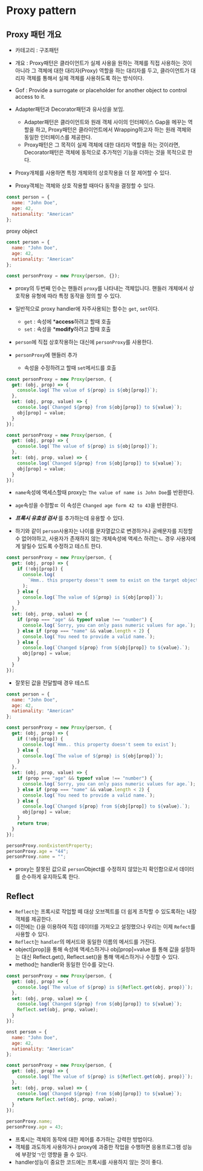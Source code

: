 # Proxy pattern

## Proxy 패턴 개요

- 카테고리 : 구조패턴
- 개요 : Proxy패턴은 클라이언트가 실제 사용을 원하는 객체를 직접 사용하는 것이 아니라 그 객체에 대한 대리자(Proxy) 역할을 하는 대리자를 두고, 클라이언트가 대리자 객체를 통해서 실제 객체를 사용하도록 하는 방식이다. 
- Gof : Provide a surrogate or placeholder for another object to control access to it.

- Adapter패턴과 Decorator패턴과 유사성을 보임. 
    - Adapter패턴은 클라이언트와 원래 객체 사이의 인터페이스 Gap을 메꾸는 역할을 하고, Proxy패턴은 클라이언트에서 Wrapping하고자 하는 원래 객체와 동일한 인터페이스를 제공한다. 
    - Proxy패턴은 그 목적이 실제 객체에 대한 대리자 역할을 하는 것이라면, Decorator패턴은 객체에 동적으로 추가적인 기능을 더하는 것을 목적으로 한다. 

- Proxy개체를 사용하면 특정 개체와의 상호작용을 더 잘 제어할 수 있다. 
- Proxy객체는 객체와 상호 작용할 때마다 동작을 결정할 수 있다. 


```jsx
const person = {
  name: "John Doe",
  age: 42,
  nationality: "American"
};
```
proxy object 
```jsx
const person = {
  name: "John Doe",
  age: 42,
  nationality: "American"
};

const personProxy = new Proxy(person, {});
```
- proxy의 두번째 인수는 핸들러 ```proxy```를 나타내는 객체입니다. 핸들러 개체에서 상호작용 유형에 따라 특정 동작을 정의 할 수 있다. 
- 일반적으로 proxy handler에 자주사용되는 함수는 ```get```, ```set```이다. 
    - ```get``` : 속성에 ***access**하려고 할때 호출
    - ```set``` : 속성을 ***modify**하려고 할때 호출
- ```person```에 직접 상호작용하는 대신에 ```personProxy```를 사용한다. 

- ```personProxy```에 핸들러 추가
    - 속성을 수정하려고 할때 ```set```메서드를 호출
```jsx
const personProxy = new Proxy(person, {
  get: (obj, prop) => {
    console.log(`The value of ${prop} is ${obj[prop]}`);
  },
  set: (obj, prop, value) => {
    console.log(`Changed ${prop} from ${obj[prop]} to ${value}`);
    obj[prop] = value;
  }
});
```

```jsx
const personProxy = new Proxy(person, {
  get: (obj, prop) => {
    console.log(`The value of ${prop} is ${obj[prop]}`);
  },
  set: (obj, prop, value) => {
    console.log(`Changed ${prop} from ${obj[prop]} to ${value}`);
    obj[prop] = value;
  }
});
```
- ```name```속성에 액세스할때 proxy는 ```The value of name is John Doe```를 반환한다. 
- ```age```속성을 수정할ㄸ 이 속성은 ```Changed age form 42 to 43```을 반환한다. 

- ***프록시 유효성 검사*** 를 추가하는데 유용할 수 있다. 
- 하기와 같이 ```person```사용자는 나이를 문자열값으로 변경하거나 공배문자를 지정할 수 없어야하고, 사용자가 존재하지 않는 개체속성에 액세스 하려는ㄴ 경우 사용자에게 알릴수 있도록 수정하고 테스트 한다. 

```jsx
const personProxy = new Proxy(person, {
  get: (obj, prop) => {
    if (!obj[prop]) {
      console.log(
        `Hmm.. this property doesn't seem to exist on the target object`
      );
    } else {
      console.log(`The value of ${prop} is ${obj[prop]}`);
    }
  },
  set: (obj, prop, value) => {
    if (prop === "age" && typeof value !== "number") {
      console.log(`Sorry, you can only pass numeric values for age.`);
    } else if (prop === "name" && value.length < 2) {
      console.log(`You need to provide a valid name.`);
    } else {
      console.log(`Changed ${prop} from ${obj[prop]} to ${value}.`);
      obj[prop] = value;
    }
  }
});
```

- 잘못된 값을 전달할때 경우 테스트 
```jsx
const person = {
  name: "John Doe",
  age: 42,
  nationality: "American"
};

const personProxy = new Proxy(person, {
  get: (obj, prop) => {
    if (!obj[prop]) {
      console.log(`Hmm.. this property doesn't seem to exist`);
    } else {
      console.log(`The value of ${prop} is ${obj[prop]}`);
    }
  },
  set: (obj, prop, value) => {
    if (prop === "age" && typeof value !== "number") {
      console.log(`Sorry, you can only pass numeric values for age.`);
    } else if (prop === "name" && value.length < 2) {
      console.log(`You need to provide a valid name.`);
    } else {
      console.log(`Changed ${prop} from ${obj[prop]} to ${value}.`);
      obj[prop] = value;
    }
    return true;
  }
});

personProxy.nonExistentProperty;
personProxy.age = "44";
personProxy.name = "";
```
- proxy는 잘못된 값으로 ```person```Object를 수정하지 않았는지 확인함으로서 데이터를 순수하게 유지하도록 한다. 

## Reflect
- ```Reflect```는 프록시로 작업할 떼 대상 오브젝트를 더 쉽게 조작할 수 있도록하는 내장 객체를 제공한다. 
- 이전에는 {}을 이용하여 직접 데이터를 가져오고 설정했으나 우리는 이제 ```Refect```를 사용할 수 있다. 
- ```Reflect```는 ```handler```의 메서드와 동일한 이름의 메서드를 가진다. 
- object[prop]을 통해 속성에 액세스하거나 obj[prop]=value 를 통해 값을 설정하는 대신 Reflect.get(), Reflect.set()을 통해 액세스하거나 수정할 수 있다. 
- method는 handler와 동일한 인수를 갖는다. 

```jsx
const personProxy = new Proxy(person, {
  get: (obj, prop) => {
    console.log(`The value of ${prop} is ${Reflect.get(obj, prop)}`);
  },
  set: (obj, prop, value) => {
    console.log(`Changed ${prop} from ${obj[prop]} to ${value}`);
    Reflect.set(obj, prop, value);
  }
});
```

```jsx
onst person = {
  name: "John Doe",
  age: 42,
  nationality: "American"
};

const personProxy = new Proxy(person, {
  get: (obj, prop) => {
    console.log(`The value of ${prop} is ${Reflect.get(obj, prop)}`);
  },
  set: (obj, prop, value) => {
    console.log(`Changed ${prop} from ${obj[prop]} to ${value}`);
    return Reflect.set(obj, prop, value);
  }
});

personProxy.name;
personProxy.age = 43;
```

- 프록시는 객체의 동작에 대한 제어를 추가하는 강력한 방법이다. 
- 객체를 과도하게 사용하거나 proxy에 과중한 작업을 수행하면 응용프로그램 성능에 부젇엊ㄱ인 영향을 줄 수 있다. 
- handler성능이 중요한 코드에는 프록시를 사용하지 않는 것이 좋다. 
